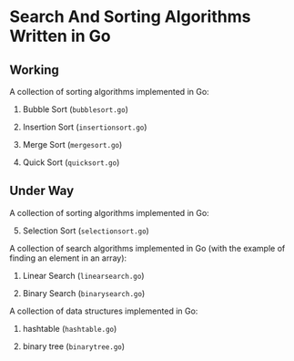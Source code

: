 # Search And Sorting Algorithms Written in Go

## Working

A collection of sorting algorithms implemented in Go:

1. Bubble Sort (`bubblesort.go`)

2. Insertion Sort (`insertionsort.go`)

3. Merge Sort (`mergesort.go`)

4. Quick Sort (`quicksort.go`)



## Under Way

A collection of sorting algorithms implemented in Go:

5. Selection Sort (`selectionsort.go`)


A collection of search algorithms implemented in Go (with the example of finding an element in an array):

1. Linear Search (`linearsearch.go`)

2. Binary Search (`binarysearch.go`)


A collection of data structures implemented in Go:

1. hashtable (`hashtable.go`)

2. binary tree (`binarytree.go`)

